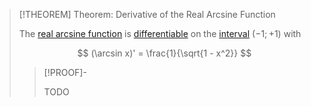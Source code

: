 >[!THEOREM] Theorem: Derivative of the Real Arcsine Function
>
>The [real arcsine function](Real%20Arcsine%20Function.md) is [differentiable](../../../Differentiability.md) on the [interval](../../../../../../../Set%20Theory/Ordering/Intervals.md) $(-1;+1)$ with
>
>$$
>(\arcsin x)' = \frac{1}{\sqrt{1 - x^2}}
>$$
>
>>[!PROOF]-
>>
>>TODO
>>
>